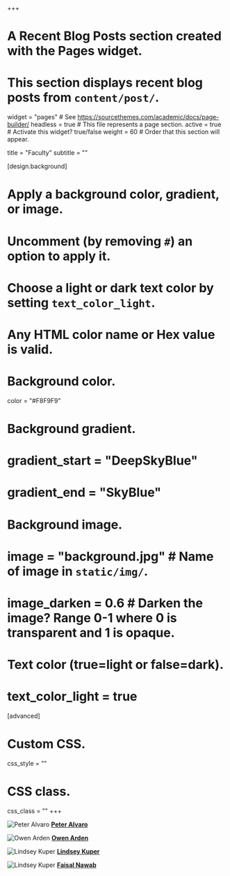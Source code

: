 +++
# A Recent Blog Posts section created with the Pages widget.
# This section displays recent blog posts from `content/post/`.

widget = "pages"  # See https://sourcethemes.com/academic/docs/page-builder/
headless = true  # This file represents a page section.
active = true  # Activate this widget? true/false
weight = 60  # Order that this section will appear.

title = "Faculty"
subtitle = ""
  
[design.background]
  # Apply a background color, gradient, or image.
  #   Uncomment (by removing `#`) an option to apply it.
  #   Choose a light or dark text color by setting `text_color_light`.
  #   Any HTML color name or Hex value is valid.
  
  # Background color.
  color = "#F8F9F9"
  
  # Background gradient.
  # gradient_start = "DeepSkyBlue"
  # gradient_end = "SkyBlue"
  
  # Background image.
  # image = "background.jpg"  # Name of image in `static/img/`.
  # image_darken = 0.6  # Darken the image? Range 0-1 where 0 is transparent and 1 is opaque.

  # Text color (true=light or false=dark).
  # text_color_light = true  
  
[advanced]
 # Custom CSS. 
 css_style = ""
 
 # CSS class.
 css_class = ""
+++


![Peter Alvaro](img/palvaro.jpeg "Peter Alvaro")
**[Peter Alvaro](https://www.soe.ucsc.edu/people/palvaro)**

![Owen Arden](/img/oarden.jpeg "Owen Arden")
**[Owen Arden](https://www.soe.ucsc.edu/people/owen)**

![Lindsey Kuper](/img/lkuper.jpeg "Lindsey Kuper")
**[Lindsey Kuper](https://www.soe.ucsc.edu/people/lkuper)**

![Lindsey Kuper](img/fnawab.jpeg "Faisal Nawab")
**[Faisal Nawab](https://www.soe.ucsc.edu/people/nawab)**
